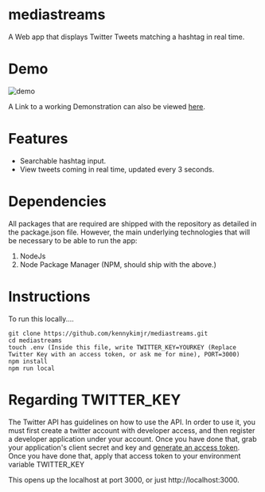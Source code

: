 # mediastreams
A Web app that displays Twitter Tweets matching a hashtag in real time.

# Demo

![demo](https://user-images.githubusercontent.com/26865352/51078873-48ccaf00-1671-11e9-86d1-5ac01b5c2c5d.gif)

A Link to a working Demonstration can also be viewed [here](https://kennykimjr-mediastreams.herokuapp.com/).

# Features
* Searchable hashtag input.
* View tweets coming in real time, updated every 3 seconds.

# Dependencies
All packages that are required are shipped with the repository as detailed in the package.json file. However, the main underlying technologies that will be necessary to be able to run the app:
 1. NodeJs
 2. Node Package Manager (NPM, should ship with the above.)

# Instructions
To run this locally....

    git clone https://github.com/kennykimjr/mediastreams.git
    cd mediastreams
    touch .env (Inside this file, write TWITTER_KEY=YOURKEY (Replace Twitter Key with an access token, or ask me for mine), PORT=3000)
    npm install
    npm run local

# Regarding TWITTER_KEY
The Twitter API has guidelines on how to use the API. In order to use it, you must first create a twitter account with developer access, and then register a developer application under your account. Once you have done that, grab your application's client secret and key and [generate an access token](https://developer.twitter.com/en/docs/basics/authentication/guides/bearer-tokens). Once you have done that, apply that access token to your environment variable TWITTER_KEY


This opens up the localhost at port 3000, or just http://localhost:3000.
